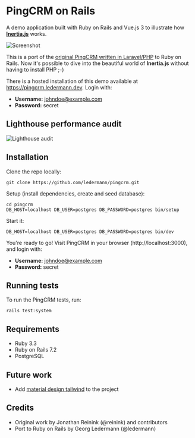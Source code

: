 # PingCRM on Rails

A demo application built with Ruby on Rails and Vue.js 3 to illustrate how **[Inertia.js](https://inertiajs.com/)** works.

![Screenshot](screenshot.jpg)

This is a port of the [original PingCRM written in Laravel/PHP](https://github.com/inertiajs/pingcrm) to Ruby on Rails. Now it's possible to dive into the beautiful world of **Inertia.js** without having to install PHP ;-)

There is a hosted installation of this demo available at https://pingcrm.ledermann.dev. Login with:

- **Username:** johndoe@example.com
- **Password:** secret

## Lighthouse performance audit

![Lighthouse audit](lighthouse.png)

## Installation

Clone the repo locally:

```
git clone https://github.com/ledermann/pingcrm.git
```

Setup (install dependencies, create and seed database):

```
cd pingcrm
DB_HOST=localhost DB_USER=postgres DB_PASSWORD=postgres bin/setup
```

Start it:

```
DB_HOST=localhost DB_USER=postgres DB_PASSWORD=postgres bin/dev
```

You're ready to go! Visit PingCRM in your browser (http://localhost:3000), and login with:

- **Username:** johndoe@example.com
- **Password:** secret

## Running tests

To run the PingCRM tests, run:

```
rails test:system
```

## Requirements

- Ruby 3.3
- Ruby on Rails 7.2
- PostgreSQL

## Future work

- Add [material design tailwind](https://www.material-tailwind.com/docs/html/guide/vue-vite) to the project

## Credits

- Original work by Jonathan Reinink (@reinink) and contributors
- Port to Ruby on Rails by Georg Ledermann (@ledermann)
